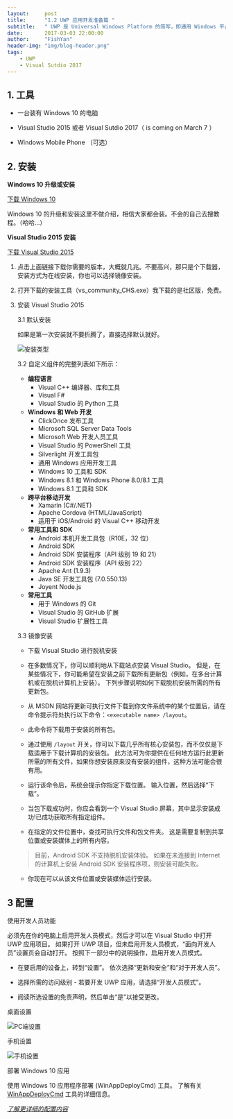 ```yaml
---
layout:     post
title:      "1.2 UWP 应用开发准备篇 "
subtitle:   " UWP 是 Universal Windows Platform 的简写，即通用 Windows 平台。"
date:       2017-03-03 22:00:00
author:     "FishYan"
header-img: "img/blog-header.png"
tags:
    - UWP
    - Visual Sutdio 2017
---
```


## 1. 工具

- 一台装有 Windows 10 的电脑

- Visual Studio 2015 或者 Visual Sutdio 2017（ is coming on March 7 ）

- Windows Mobile Phone （可选）

## 2. 安装

**Windows 10 升级或安装**
 
[下载 Windows 10 ](https://www.microsoft.com/zh-cn/software-download/windows10ISO)

 Windows 10 的升级和安装这里不做介绍，相信大家都会装。不会的自己去搜教程。（哈哈...）

**Visual Studio 2015 安装**

[下载 Visual Studio 2015 ](https://www.visualstudio.com/downloads/)

1. 点击上面链接下载你需要的版本，大概就几兆。不要高兴，那只是个下载器，安装方式为在线安装，你也可以选择镜像安装。

2. 打开下载的安装工具（vs_community_CHS.exe）我下载的是社区版，免费。

3. 安装 Visual Studio 2015

    3.1 默认安装

    如果是第一次安装就不要折腾了，直接选择默认就好。

    ![安装类型](/Users/xueyan/Desktop/IC844317.png)

    3.2 自定义组件的完整列表如下所示：

   - **编程语言**
        * Visual C++ 编译器、库和工具
       * Visual F#
       * Visual Studio 的 Python 工具
   - **Windows 和 Web 开发**
       * ClickOnce 发布工具
       * Microsoft SQL Server Data Tools
       * Microsoft Web 开发人员工具
       * Visual Studio 的 PowerShell 工具
       * Silverlight 开发工具包
       * 通用 Windows 应用开发工具
       * Windows 10 工具和 SDK
       * Windows 8.1 和 Windows Phone 8.0/8.1 工具
       * Windows 8.1 工具和 SDK
   - **跨平台移动开发**
       * Xamarin (C#/.NET)
       * Apache Cordova (HTML/JavaScript)
       * 适用于 iOS/Android 的 Visual C++ 移动开发
   - **常用工具和 SDK**
       * Android 本机开发工具包（R10E，32 位）
       * Android SDK
       * Android SDK 安装程序（API 级别 19 和 21）
       * Android SDK 安装程序（API 级别 22）
       * Apache Ant (1.9.3)
       * Java SE 开发工具包 (7.0.550.13)
       * Joyent Node.js
   - **常用工具**
       * 用于 Windows 的 Git
       * Visual Studio 的 GitHub 扩展
       * Visual Studio 扩展性工具

    3.3 镜像安装

    - 下载 Visual Studio 进行脱机安装

    - 在多数情况下，你可以顺利地从下载站点安装 Visual Studio。 但是，在某些情况下，你可能希望在安装之前下载所有更新包（例如，在多台计算机或在脱机计算机上安装）。 下列步骤说明如何下载脱机安装所需的所有更新包。

    - 从 MSDN 网站将更新可执行文件下载到你文件系统中的某个位置后，请在命令提示符处执行以下命令：```<executable name> /layout```。

    - 此命令将下载用于安装的所有包。

    - 通过使用 ```/layout``` 开关，你可以下载几乎所有核心安装包，而不仅仅是下载适用于下载计算机的安装包。 此方法可为你提供在任何地方运行此更新所需的所有文件，如果你想安装原来没有安装的组件，这种方法可能会很有用。

    - 运行该命令后，系统会提示你指定下载位置。 输入位置，然后选择“下载”。

    - 当包下载成功时，你应会看到一个 Visual Studio 屏幕，其中显示安装成功!已成功获取所有指定组件。

    - 在指定的文件位置中，查找可执行文件和包文件夹。 这是需要复制到共享位置或安装媒体上的所有内容。

    > 目前，Android SDK 不支持脱机安装体验。 如果在未连接到 Internet 的计算机上安装 Android SDK 安装程序项，则安装可能失败。

    - 你现在可以从该文件位置或安装媒体运行安装。

## 3 配置

使用开发人员功能

必须先在你的电脑上启用开发人员模式，然后才可以在 Visual Studio 中打开 UWP 应用项目。 如果打开 UWP 项目，但未启用开发人员模式，“面向开发人员”设置页会自动打开。 按照下一部分中的说明操作，启用开发人员模式。

- 在要启用的设备上，转到“设置”。 依次选择“更新和安全”和“对于开发人员”。

- 选择所需的访问级别 - 若要开发 UWP 应用，请选择“开发人员模式”。

- 阅读所选设置的免责声明，然后单击“是”以接受更改。

桌面设置

![PC端设置](/Users/xueyan/Desktop/devmode-pc-options.png)

手机设置

![手机设置](/Users/xueyan/Desktop/devmode-mob.png)

部署 Windows 10 应用

使用 Windows 10 应用程序部署 (WinAppDeployCmd) 工具。 了解有关 [WinAppDeployCmd](http://msdn.microsoft.com/library/windows/apps/mt203806.aspx) 工具的详细信息。

*[了解更详细的配置内容](https://docs.microsoft.com/zh-cn/windows/uwp/get-started/enable-your-device-for-development)*

    